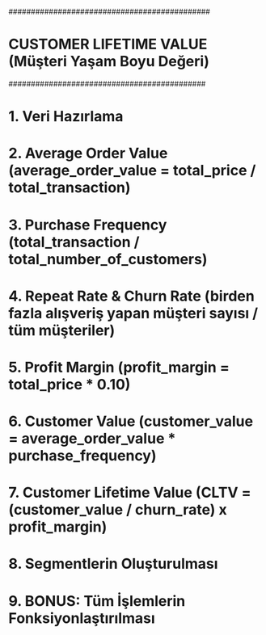 #############################################
# CUSTOMER LIFETIME VALUE (Müşteri Yaşam Boyu Değeri)
############################################

# 1. Veri Hazırlama
# 2. Average Order Value (average_order_value = total_price / total_transaction)
# 3. Purchase Frequency (total_transaction / total_number_of_customers)
# 4. Repeat Rate & Churn Rate (birden fazla alışveriş yapan müşteri sayısı / tüm müşteriler)
# 5. Profit Margin (profit_margin =  total_price * 0.10)
# 6. Customer Value (customer_value = average_order_value * purchase_frequency)
# 7. Customer Lifetime Value (CLTV = (customer_value / churn_rate) x profit_margin)
# 8. Segmentlerin Oluşturulması
# 9. BONUS: Tüm İşlemlerin Fonksiyonlaştırılması
